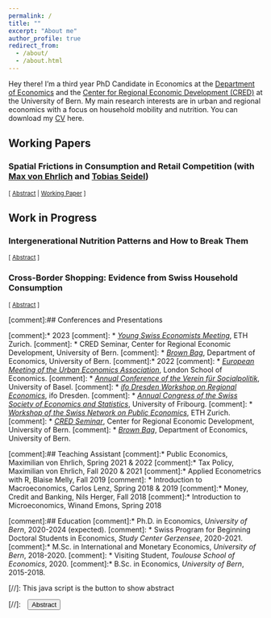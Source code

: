 ```yaml
---
permalink: /
title: ""
excerpt: "About me"
author_profile: true
redirect_from: 
  - /about/
  - /about.html
---
```



Hey there! I’m a third year PhD Candidate in Economics at the <a href="https://www.vwi.unibe.ch/index_eng.html">Department of Economics</a> and the <a href="https://www.cred.unibe.ch/index_eng.html">Center for Regional Economic Development (CRED)</a>  at the University of Bern. My main research interests are in urban and regional economics with a focus on household mobility and nutrition. You can download my <a href="https://frederickluser.github.io/files/cv_frederic_kluser.pdf" download>CV</a> here.



## Working Papers

### Spatial Frictions in Consumption and Retail Competition (with <a href="https://maxvehrlich.ch/">Max von Ehrlich</a> and <a href="https://sites.google.com/site/tobiasseideluni/home-1">Tobias Seidel</a>)
<small>[ <a href="#/" onclick="visib('migros')">Abstract</a> | <a href="https://www.cred.unibe.ch/unibe/portal/fak_wiso/wiso_kzen/cred/content/e54587/e57624/e57629/e1261154/Spatial_Consumption_Frictions_ger.pdf" download>Working Paper</a> ] </small>
<div id="migros" style="display: none; height:  auto; width: auto;text-align: justify; line-height: 1.2" ><small>
  In this paper, we empirically quantify spatial consumption frictions and the degree of local retail competition. We exploit a unique data set including 1.5 billion daily transactions in combination with detailed characteristics of more than 3 million households. Our estimates are based on a quasi-experimental approach to estimate the causal effect of store openings. 
  We find that a same-chain store opening in the proximity of households' residences reduces their expenditures at incumbent stores by 30% in the first month. Smaller effects for competitors suggest imperfect substitutability between retail chains. Exploiting more than 350 openings, we identify causal consumption gravity functions, which allow us to quantify spatial consumption areas. We document significant heterogeneities across regions and socio-demographic groups, indicating substantial inequalities in consumption access.
</small><br><br/>
</div>

## Work in Progress

### Intergenerational Nutrition Patterns and How to Break Them
<small>[ <a href="#/" onclick="visib('diet')">Abstract</a> ] </small>
<div id="diet" style="display: none; height:  auto; width: auto;text-align: justify; line-height: 1.2" ><small>
Budget limitations cannot explain why poorer households eat unhealthier. 
Instead, I study how your family shapes your diet with unique grocery transactions and administrative records and find strong intergenerational persistence of food habits.
Then, I identify the distributional effects of life-changing family events on eating habits (birth of children and death of parents). 
The birth of a first child increases fruit and vegetable intake by one percentage point. 
The death of a parent increases consumption by four percentage points, but only for high-income households. 
Hence, high-income households assimilate health-related information shocks better, enforcing dietary patterns over generations.
</small><br><br/>
</div>

### Cross-Border Shopping: Evidence from Swiss Household Consumption
<small>[ <a href="#/" onclick="visib('border')">Abstract</a> ] </small>
<div id="border" style="display: none; height:  auto; width: auto;text-align: justify; line-height: 1.2" ><small>
Cross-border shopping allows Swiss citizens to buy comparable goods at lower prices abroad.
During the Covid-19 pandemic, the Swiss government closed all national borders to mitigate the spread of the virus, thereby also prohibiting cross-border shopping. I exploit the random timing of this policy intervention using data on 1.5 billion household-level transactions from the largest Swiss retailer to identify patterns in cross-border shopping. 
I find that grocery expenditures increased by 10-15% in border regions. Households drive for up to 70 minutes to a cross-border location, but the distance decay function is non-linear and shows that marginal costs of traveling become negligible after 40 minutes.
</small><br><br/>
</div>


[comment]:## Conferences and Presentations

[comment]:* 2023
[comment]:     * *<a href="https://www.sgvs.ch/conferences/ysem2023">Young Swiss Economists Meeting</a>*, ETH Zurich.
[comment]:     * CRED Seminar, Center for Regional Economic Development, University of Bern. 
[comment]:    * *<a href="https://www.cred.unibe.ch/research/events/seminars/index_eng.html">Brown Bag</a>*, Department of Economics, University of Bern.
[comment]:* 2022
[comment]:     * *<a href="https://urbaneconomics.org/meetings/emuea2022/program.html">European Meeting of the Urban Economics Association</a>*, London School of Economics.
[comment]:     * *<a href="https://www.socialpolitik.de/de/termin/jahrestagung-2022">Annual Conference of the Verein für Socialpolitik</a>*, University of Basel.
[comment]:     * *<a href="https://www.ifo.de/en/event/2022-09-08/12th-ifo-dresden-workshop-regional-economics">ifo Dresden Workshop on Regional Economics</a>*, ifo Dresden.
[comment]:     * *<a href="https://www.sgvs.ch/conferences/sses2022">Annual Congress of the Swiss Society of Economics and Statistics</a>*, University of Fribourg.
[comment]:     * *<a href="https://kof.ethz.ch/en/news-and-events/event-calendar-page/swiss-network-on-public-economics--snope--call-for-papers.html">Workshop of the Swiss Network on Public Economics</a>*, ETH Zurich. 
[comment]:     * *<a href="https://www.cred.unibe.ch/unibe/portal/fak_wiso/wiso_kzen/cred/content/e54603/e274780/e918207/e1176032/ProgrammCREDSeminarFS2022_ger.pdf">CRED Seminar</a>*, Center for Regional Economic Development, University of Bern. 
[comment]:     * *<a href="https://www.cred.unibe.ch/research/events/seminars/index_eng.html">Brown Bag</a>*, Department of Economics, University of Bern.


[comment]:## Teaching Assistant
[comment]:* Public Economics, Maximilian von Ehrlich, Spring 2021 & 2022
[comment]:* Tax Policy, Maximilian von Ehrlich, Fall 2020 & 2021
[comment]:* Applied Econometrics with R, Blaise Melly, Fall 2019
[comment]: * Introduction to Macroeconomics, Carlos Lenz, Spring 2018 & 2019
[comment]:* Money, Credit and Banking, Nils Herger, Fall 2018
[comment]:* Introduction to Microeconomics, Winand Emons, Spring 2018

[comment]:## Education
[comment]:* Ph.D. in Economics, *University of Bern*, 2020-2024 (expected).
[comment]:  * Swiss Program for Beginning Doctoral Students in Economics, *Study Center Gerzensee*, 2020-2021.
[comment]:* M.Sc. in International and Monetary Economics, *University of Bern*, 2018-2020.
[comment]:  * Visiting Student, *Toulouse School of Economics*, 2020.
[comment]:* B.Sc. in Economics, *University of Bern*, 2015-2018.


[//]: This java script is the button to show abstract
<script>
 function visib(id) {
  var x = document.getElementById(id);
  if (x.style.display === "block") {
    x.style.display = "none";
  } else {
    x.style.display = "block";
  }
}
</script>

[//]:&emsp;<button onclick="visib('polariz')" class="btn btn--inverse btn--small">Abstract</button>


